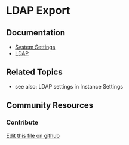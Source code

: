 # LDAP Export

## Documentation

* [System Settings](https://portal.liferay.dev/docs/7-2/user/-/knowledge_base/u/system-settings)
* [LDAP](https://help.liferay.com/hc/en-us/articles/360029031771-LDAP)

## Related Topics

* see also: LDAP settings in Instance Settings

## Community Resources


### Contribute

[Edit this file on github](https://github.com/olafk/controlpanel-documentation-docs/blob/master/md/72en/com_liferay_configuration_admin_web_portlet_SystemSettingsPortlet/com.liferay.portal.security.ldap.exportimport.configuration.LDAPExportConfiguration.md)
